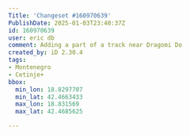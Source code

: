 ```yaml
---
Title: 'Changeset #160970639'
PublishDate: 2025-01-03T23:40:37Z
id: 160970639
user: eric db
comment: Adding a part of a track near Dragomi Do
created_by: iD 2.30.4
tags:
- Montenegro
- Cetinje+
bbox:
  min_lon: 18.8297707
  min_lat: 42.4663433
  max_lon: 18.831569
  max_lat: 42.4685625

---
```

